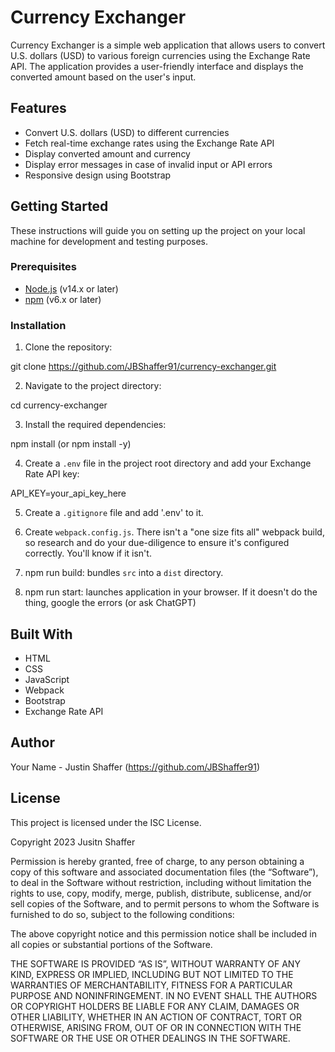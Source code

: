 # Currency Exchanger

Currency Exchanger is a simple web application that allows users to convert U.S. dollars (USD) to various foreign currencies using the Exchange Rate API. The application provides a user-friendly interface and displays the converted amount based on the user's input.

## Features

- Convert U.S. dollars (USD) to different currencies
- Fetch real-time exchange rates using the Exchange Rate API
- Display converted amount and currency
- Display error messages in case of invalid input or API errors
- Responsive design using Bootstrap

## Getting Started

These instructions will guide you on setting up the project on your local machine for development and testing purposes.

### Prerequisites

- [Node.js](https://nodejs.org/) (v14.x or later)
- [npm](https://www.npmjs.com/) (v6.x or later)

### Installation

1. Clone the repository:

git clone https://github.com/JBShaffer91/currency-exchanger.git


2. Navigate to the project directory:

cd currency-exchanger


3. Install the required dependencies:

npm install (or npm install -y)


4. Create a `.env` file in the project root directory and add your Exchange Rate API key:

API_KEY=your_api_key_here

5. Create a `.gitignore` file and add '.env' to it.

6. Create `webpack.config.js`. There isn't a "one size fits all" webpack build, so research and do your due-diligence to ensure it's configured correctly. You'll know if it isn't.

7. npm run build: bundles `src` into a `dist` directory.

8. npm run start: launches application in your browser. If it doesn't do the thing, google the errors (or ask ChatGPT)

## Built With

- HTML
- CSS
- JavaScript
- Webpack
- Bootstrap
- Exchange Rate API

## Author

Your Name - Justin Shaffer (https://github.com/JBShaffer91)

## License

This project is licensed under the ISC License.

Copyright 2023 Jusitn Shaffer

Permission is hereby granted, free of charge, to any person obtaining a copy of this software and associated documentation files (the “Software”), to deal in the Software without restriction, including without limitation the rights to use, copy, modify, merge, publish, distribute, sublicense, and/or sell copies of the Software, and to permit persons to whom the Software is furnished to do so, subject to the following conditions:

The above copyright notice and this permission notice shall be included in all copies or substantial portions of the Software.

THE SOFTWARE IS PROVIDED “AS IS”, WITHOUT WARRANTY OF ANY KIND, EXPRESS OR IMPLIED, INCLUDING BUT NOT LIMITED TO THE WARRANTIES OF MERCHANTABILITY, FITNESS FOR A PARTICULAR PURPOSE AND NONINFRINGEMENT. IN NO EVENT SHALL THE AUTHORS OR COPYRIGHT HOLDERS BE LIABLE FOR ANY CLAIM, DAMAGES OR OTHER LIABILITY, WHETHER IN AN ACTION OF CONTRACT, TORT OR OTHERWISE, ARISING FROM, OUT OF OR IN CONNECTION WITH THE SOFTWARE OR THE USE OR OTHER DEALINGS IN THE SOFTWARE.
